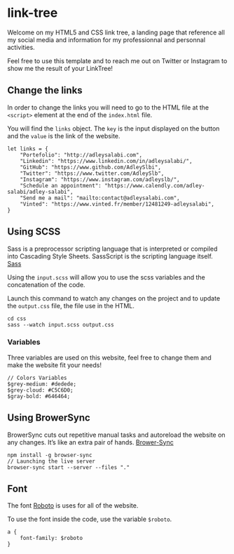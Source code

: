 # link-tree
Welcome on my HTML5 and CSS link tree, a landing page that reference all my social media and information for my professionnal and personnal activities.

Feel free to use this template and to reach me out on Twitter or Instagram to show me the result of your LinkTree!

## Change the links 
In order to change the links you will need to go to the HTML file at the `<script>` element at the end of the `index.html` file.

You will find the `links` object. The `key` is the input displayed on the button and the `value` is the link of the website. 

```
let links = {
    "Portefolio": "http://adleysalabi.com",
    "Linkedin": "https://www.linkedin.com/in/adleysalabi/",
    "GitHub": "https://www.github.com/AdleySlbi",
    "Twitter": "https://www.twitter.com/AdleySlb",
    "Instagram": "https://www.instagram.com/adleyslb/",
    "Schedule an appointment": "https://www.calendly.com/adley-salabi/adley-salabi",
    "Send me a mail": "mailto:contact@adleysalabi.com",
    "Vinted": "https://www.vinted.fr/member/12481249-adleysalabi",
}
````

## Using SCSS 
Sass is a preprocessor scripting language that is interpreted or compiled into Cascading Style Sheets. SassScript is the scripting language itself. [Sass](https://sass-lang.com/)

Using the `input.scss` will allow you to use the scss variables and the concatenation of the code. 

Launch this command to watch any changes on the project and to update the `output.css` file, the file use in the HTML.
```
cd css
sass --watch input.scss output.css
```

### Variables
Three variables are used on this website, feel free to change them and make the website fit your needs!

```
// Colors Variables
$grey-medium: #dedede;
$grey-cloud: #C5C6D0;
$gray-bold: #646464;
```

## Using BrowerSync
BrowerSync cuts out repetitive manual tasks and autoreload the website on any changes. It’s like an extra pair of hands. [Brower-Sync](https://browsersync.io/)
```
npm install -g browser-sync
// Launching the live server 
browser-sync start --server --files "."
```

## Font 
The font [Roboto](https://fonts.google.com/specimen/Roboto) is uses for all of the website. 

To use the font inside the code, use the variable `$roboto`. 
```
a {
    font-family: $roboto
}
```